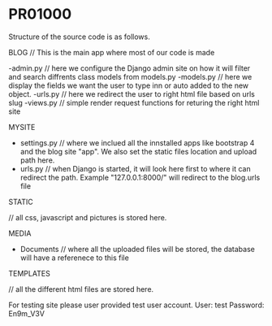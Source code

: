 # PR01000
Structure of the source code is as follows. 

BLOG // This is the main app where most of our code is made

-admin.py // here we configure the Django admin site on how it will filter and search diffrents class models from models.py
-models.py // here we display the fields we want the user to type inn or auto added to the new object. 
-urls.py // here we redirect the user to right html file based on urls slug
-views.py // simple render request functions for returing the right html site



MYSITE

- settings.py // where we inclued all the innstalled apps like bootstrap 4 and the blog site "app". We also set the static files location and upload path here. 
- urls.py // when Django is started, it will look here first to where it can redirect the path. Example "127.0.0.1:8000/" will redirect to the blog.urls file

STATIC 

// all css, javascript and pictures is stored here.

MEDIA

- Documents // where all the uploaded files will be stored, the database will have a referenece to this file

TEMPLATES

// all the different html files are stored here. 

For testing site please user provided test user account. 
User: test
Password: En9m_V3V





